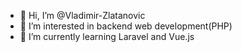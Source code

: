 - 👋 Hi, I’m @Vladimir-Zlatanovic
- 👀 I’m interested in backend web development(PHP)
- 🌱 I’m currently learning Laravel and Vue.js
<!---
Vladimir-Zlatanovic/Vladimir-Zlatanovic is a ✨ special ✨ repository because its `README.md` (this file) appears on your GitHub profile.
You can click the Preview link to take a look at your changes.
--->
